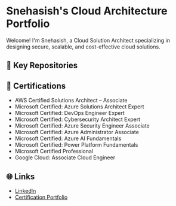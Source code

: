 # Snehasish's Cloud Architecture Portfolio

Welcome! I'm Snehasish, a Cloud Solution Architect specializing in designing secure, scalable, and cost-effective cloud solutions.

## 🔧 Key Repositories

## 📜 Certifications
- AWS Certified Solutions Architect – Associate  
- Microsoft Certified: Azure Solutions Architect Expert
- Microsoft Certified: DevOps Engineer Expert
- Microsoft Certified: Cybersecurity Architect Expert
- Microsoft Certified: Azure Security Engineer Associate
- Microsoft Certified: Azure Administrator Associate
- Microsoft Certified: Azure AI Fundamentals
- Microsoft Certified: Power Platform Fundamentals
- Microsoft Certified Professional
- Google Cloud: Associate Cloud Engineer

## 🌐 Links
- [LinkedIn](https://www.linkedin.com/in/snehasishrath/)  
- [Certification Portfolio](https://www.credly.com/users/snehasish-rath)  
